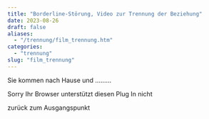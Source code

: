 ```yaml
---
title: "Borderline-Störung, Video zur Trennung der Beziehung"
date: 2023-08-26
draft: false
aliases:
  - "/trennung/film_trennung.htm"
categories:
  - "trennung"
slug: "film_trennung"
---
```


Sie kommen nach Hause und .........

Sorry Ihr Browser unterstützt diesen Plug In nicht

[](https://blz.borderliner.ch/trennung/trennung.htm#Film)

zurück zum Ausgangspunkt